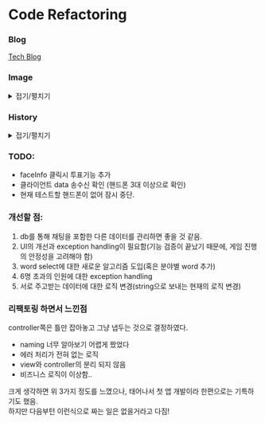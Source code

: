 # Code Refactoring

### Blog
[Tech Blog](https://kdjun97.github.io/flutter/liar-game/)   

### Image

<details>
<summary>접기/펼치기</summary><br>  

![init-page](assets/init-page.JPG)  
![make-room](assets/make-room-page.JPG)  

</details>

### History

<details>
<summary>접기/펼치기</summary><br>

2022.03.11  
- init Page 구현 완료. (방 고르는 페이지)  
- getX 적용(기존 코드 개선)  
- Server용 방만들기 페이지 구현.  
- getIp 기능 구현.  

2022.03.12
- Custom textFormField 추가  
- Validation Check 기능 추가
- Custom Elevated Button 추가  
- Server Room Page에 Custom Elevated Button 적용  
- Server 방만들기 페이지 overflow 감지. ListView로 바꿀 예정.(완료)  

2022.03.13
- Rename directory: utils->widgets  
- Remove directory: utils
- ADD func
- Custom App Bar 구현
- Server Home Page 구현
- User Connection시, face info UI 구현

2022.03.15  
- Client Join page와 Server Room Page 합치기 (두개 다 필요없음)
- Custom AppBar에 뒤로가기 기능 추가
- 필요없는 페이지 삭제

2022.03.16
- startServer 가능
- Server측 Timer 기능 구현
- Socket Controller추가
- 서버에서 처리할 각종 socket 기능들 구현 완료
- Message List UI 표현 완료

2022.03.19
- 두개의 서버가 생기는 오류 해결
- Server, Client페이지 GamePage로 합침
- Message 오류 해결(자신이 보낸 메시지가 왼쪽에 가는 현상 해결)

2022.03.22
- ServerHome 페이지 삭제
- Client 기능 구현

2022.04.17
- code refactoring

2023.07.29  
- code refactoring

2023.08.05  
- code refactoring 
- Exception Handling 포기
- 로직이나 수정할 부분이 너무 많아서 기존 코드만 바꾸고 gameController쪽은 냅두는걸로..

</details>

### TODO:  
- faceInfo 클릭시 투표기능 추가
- 클라이언트 data 송수신 확인 (핸드폰 3대 이상으로 확인)
- 현재 테스트할 핸드폰이 없어 잠시 중단.

### 개선할 점:  
1. db를 통해 채팅을 포함한 다른 데이터를 관리하면 좋을 것 같음.  
2. UI의 개선과 exception handling이 필요함(기능 검증이 끝났기 때문에, 게임 진행의 안정성을 고려해야 함)
3. word select에 대한 새로운 알고리즘 도입(혹은 분야별 word 추가)
4. 6명 초과의 인원에 대한 exception handling
5. 서로 주고받는 데이터에 대한 로직 변경(string으로 보내는 현재의 로직 변경)

### 리팩토링 하면서 느낀점

controller쪽은 틀만 잡아놓고 그냥 냅두는 것으로 결정하였다.  
- naming 너무 알아보기 어렵게 짰었다
- 에러 처리가 전혀 없는 로직 
- view와 controller의 분리 되지 않음
- 비즈니스 로직이 이상함..

크게 생각하면 위 3가지 정도를 느꼈으나, 태어나서 첫 앱 개발이라 한편으로는 기특하기도 했음.  
하지만 다음부턴 이런식으로 짜는 일은 없을거라고 다짐!  